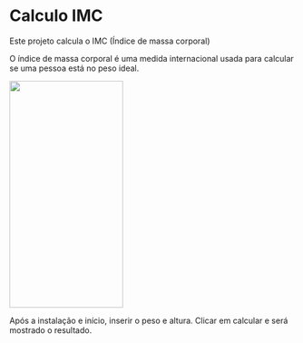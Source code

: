 # Calculo IMC
Este projeto calcula o IMC (Índice de massa corporal)

O índice de massa corporal é uma medida internacional usada para calcular se uma pessoa está no peso ideal.


<img src="/oliveirascof/AppIMC/app/screenshots/tela_inicial.jpg" width="200" height="400" style="max-width: 100%;">

Após a instalação e início, inserir o peso e altura.
Clicar em calcular e será mostrado o resultado.


